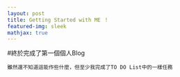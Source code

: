 ```yaml
---
layout: post
title: Getting Started with ME ！
featured-img: sleek
mathjax: true
---
```


#終於完成了第一個個人Blog

    雖然還不知道這能作些什麼，但至少我完成了TO DO List中的一樣任務
